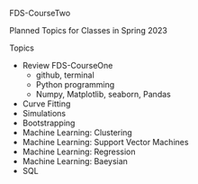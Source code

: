 FDS-CourseTwo 

Planned Topics for Classes in Spring 2023

Topics
- Review FDS-CourseOne
  - github, terminal
  - Python programming
  - Numpy, Matplotlib, seaborn, Pandas
- Curve Fitting
- Simulations
- Bootstrapping
- Machine Learning: Clustering
- Machine Learning: Support Vector Machines
- Machine Learning: Regression
- Machine Learning: Baeysian
- SQL
